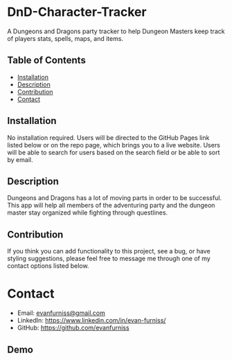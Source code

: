 # DnD-Character-Tracker
A Dungeons and Dragons party tracker to help Dungeon Masters keep track of players stats, spells, maps, and items.

## Table of Contents
* [Installation](#installation)
* [Description](#description)
* [Contribution](#contribution)
* [Contact](#contact)
 
## Installation
 
No installation required. Users will be directed to the GitHub Pages link listed below or on the repo page, which brings you to a live website. Users will be able to search for users based on the search field or be able to sort by email.
 
## Description
 
 Dungeons and Dragons has a lot of moving parts in order to be successful. This app will help all members of the adventuring party and the dungeon master stay organized while fighting through questlines. 
 
## Contribution
 
If you think you can add functionality to this project, see a bug, or have styling suggestions, please feel free to message me through one of my contact options listed below.
 
# Contact
 
* Email: evanfurniss@gmail.com
* LinkedIn: https://www.linkedin.com/in/evan-furniss/
* GitHub: https://github.com/evanfurniss
 
## Demo
 
 

